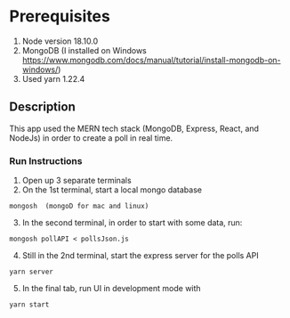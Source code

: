 # Prerequisites

1. Node version 18.10.0
2. MongoDB (I installed on Windows https://www.mongodb.com/docs/manual/tutorial/install-mongodb-on-windows/)
3. Used yarn 1.22.4


## Description

This app used the MERN tech stack (MongoDB, Express, React, and NodeJs) in order to create a poll in real time.

### Run Instructions

1. Open up 3 separate terminals
2. On the 1st terminal, start a local mongo database
  
  ```
  mongosh  (mongoD for mac and linux)
  ```
3. In the second terminal, in order to start with some data, run:
  ```
  mongosh pollAPI < pollsJson.js
  ```
4.  Still in the 2nd terminal, start the express server for the polls API 
  ```
  yarn server
  ```
5. In the final tab, run UI in development mode with
  ```
  yarn start
  ```
  
  


